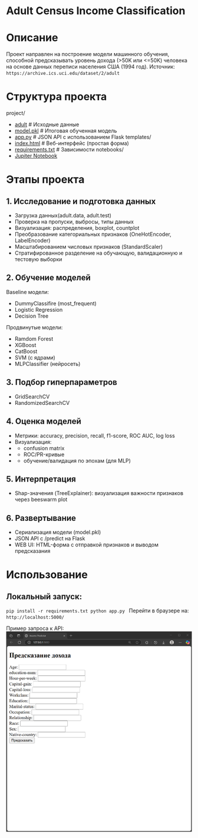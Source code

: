 # Adult Census Income Classification

# Описание
Проект направлен на построение модели машинного обучения, способной предсказывать уровень дохода (>50K или <=50K) человека на основе данных переписи населения США (1994 год).
Источник: `https://archive.ics.uci.edu/dataset/2/adult`

# Структура проекта
project/
- [adult](adult.zip) # Исходные данные
- [model.pkl](model.zip) # Итоговая обученная модель
- [app.py](app.py) # JSON API с использованием Flask
templates/
- [index.html](index.html) # Веб-интерфейс (простая форма)
- [requirements.txt](requirements.txt) # Зависимости
notebooks/
- [Jupiter Notebook](adult_census_income_classification.ipynb)

# Этапы проекта
## 1. Исследование и подготовка данных
- Загрузка данных(adult.data, adult.test)
- Проверка на пропуски, выбросы, типы данных
- Визуализация: распределения, boxplot, countplot
- Преобразование категориальных признаков (OneHotEncoder, LabelEncoder)
- Масштабированием числовых признаков (StandardScaler)
- Стратифированное разделение на обучающую, валидационную и тестовую выборки

## 2. Обучение моделей
Baseline модели:
- DummyClassifire (most_frequent)
- Logistic Regression
- Decision Tree

Продвинутые модели:
- Ramdom Forest
- XGBoost
- CatBoost
- SVM (с ядрами)
- MLPClassifier (нейросеть)

## 3. Подбор гиперпараметров
- GridSearchCV
- RandomizedSearchCV

## 4. Оценка моделей
- Метрики: accuracy, precision, recall, f1-score, ROC AUC, log loss
- Визуализация:
- - confusion matrix
- - ROC/PR-кривые
- - обучение/валидация по эпохам (для MLP)

## 5. Интерпретация
- Shap-значения (TreeExplainer): визуализация важности признаков через beeswarm plot

## 6. Развертывание
- Сериализация модели (model.pkl)
- JSON API с /predict на Flask
- WEB UI: HTML-форма с отправкой признаков и выводом предсказания

# Использование
## Локальный запуск:
`pip install -r requirements.txt
python app.py
`
Перейти в браузере на: `http://localhost:5000/`

Пример запроса к API:
![Запрос](app.png)
